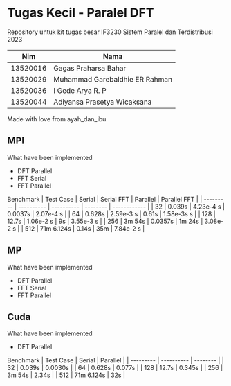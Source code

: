 # Tugas Kecil - Paralel DFT

Repository untuk kit tugas besar IF3230 Sistem Paralel dan Terdistribusi 2023

| Nim      | Nama                           |
| -------- | ------------------------------ |
| 13520016 | Gagas Praharsa Bahar           |
| 13520029 | Muhammad Garebaldhie ER Rahman |
| 13520036 | I Gede Arya R. P               |
| 13520044 | Adiyansa Prasetya Wicaksana    |

Made with love from ayah_dan_ibu

## MPI

What have been implemented

- DFT Parallel
- FFT Serial
- FFT Parallel

Benchmark
| Test Case | Serial     | Serial FFT | Parallel | Parallel FFT |
| --------- | ---------- | ---------- | -------- | ------------ |
| 32        | 0.039s     | 4.23e-4 s  | 0.0037s  | 2.07e-4 s    |
| 64        | 0.628s     | 2.59e-3 s  | 0.61s    | 1.58e-3s s   |
| 128       | 12.7s      | 1.06e-2 s  | 9s       | 3.55e-3 s    |
| 256       | 3m 54s     | 0.0357s    | 1m 24s   | 3.08e-2 s    |
| 512       | 71m 6.124s | 0.14s      | 35m      | 7.84e-2 s    |

## MP

What have been implemented

- DFT Parallel
- FFT Serial
- FFT Parallel


## Cuda

What have been implemented

- DFT Parallel

Benchmark
| Test Case | Serial     | Parallel |
| --------- | ---------- | -------- |
| 32        | 0.039s     | 0.0030s  |
| 64        | 0.628s     | 0.077s   |
| 128       | 12.7s      | 0.345s   |
| 256       | 3m 54s     | 2.34s    |
| 512       | 71m 6.124s | 32s      |